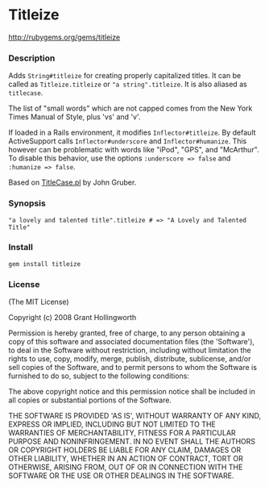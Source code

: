 # Titleize

http://rubygems.org/gems/titleize

### Description

Adds `String#titleize` for creating properly capitalized titles.
It can be called as `Titleize.titleize` or `"a string".titleize`. It is also
aliased as `titlecase`.

The list of "small words" which are not capped comes from the New York Times 
Manual of Style, plus 'vs' and 'v'.

If loaded in a Rails environment, it modifies `Inflector#titleize`. By default 
ActiveSupport calls `Inflector#underscore` and `Inflector#humanize`. This however
can be problematic with words like "iPod", "GPS", and "McArthur". To disable 
this behavior, use the options `:underscore => false` and `:humanize => false`.

Based on [TitleCase.pl](http://daringfireball.net/2008/05/title_case) by John Gruber.

### Synopsis

`"a lovely and talented title".titleize # => "A Lovely and Talented Title"`

### Install

`gem install titleize`

### License

(The MIT License)

Copyright (c) 2008 Grant Hollingworth

Permission is hereby granted, free of charge, to any person obtaining
a copy of this software and associated documentation files (the
'Software'), to deal in the Software without restriction, including
without limitation the rights to use, copy, modify, merge, publish,
distribute, sublicense, and/or sell copies of the Software, and to
permit persons to whom the Software is furnished to do so, subject to
the following conditions:

The above copyright notice and this permission notice shall be
included in all copies or substantial portions of the Software.

THE SOFTWARE IS PROVIDED 'AS IS', WITHOUT WARRANTY OF ANY KIND,
EXPRESS OR IMPLIED, INCLUDING BUT NOT LIMITED TO THE WARRANTIES OF
MERCHANTABILITY, FITNESS FOR A PARTICULAR PURPOSE AND NONINFRINGEMENT.
IN NO EVENT SHALL THE AUTHORS OR COPYRIGHT HOLDERS BE LIABLE FOR ANY
CLAIM, DAMAGES OR OTHER LIABILITY, WHETHER IN AN ACTION OF CONTRACT,
TORT OR OTHERWISE, ARISING FROM, OUT OF OR IN CONNECTION WITH THE
SOFTWARE OR THE USE OR OTHER DEALINGS IN THE SOFTWARE.
